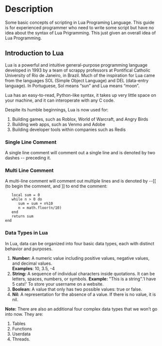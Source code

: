 # Description
Some basic concepts of scripting in Lua Programing Language.
This guide is for experienced programmer who need to write some script but have no idea about the syntax of Lua Prigramming.
This just given an overall idea of Lua Programming.


## Introduction to Lua
Lua is a powerful and intuitive general-purpose programming language developed in 1993 by a team of scrappy professors at Pontifical Catholic University of Rio de Janeiro, in Brazil. Much of the inspiration for Lua came from the languages SOL (Simple Object Language) and DEL (data-entry language). In Portuguese, Sol means “sun” and Lua means “moon”.

Lua has an easy-to-read, Python-like syntax, it takes up very little space on your machine, and it can interoperate with any C code.

Despite its humble beginnings, Lua is now used for:
1. Building games, such as Roblox, World of Warcraft, and Angry Birds
2. Building web apps, such as Venmo and Adobe
3. Building developer tools within companies such as Redis

### Single Line Comment
A single line comment will comment out a single line and is denoted by two dashes -- preceding it.

### Multi Line Comment
A multi-line comment will comment out multiple lines and is denoted by --[[ (to begin the comment, and ]] to end the comment:
  ``` function sumdigits(n) 
     local sum = 0
     while n > 0 do
        sum = sum + n%10
        n = math.floor(n/10)
     end
     return sum
  end
```
### Data Types in Lua
In Lua, data can be organized into four basic data types, each with distinct behavior and purposes.


1. **Number:**  A numeric value including positive values, negative values, and decimal values.	  </br>**Examples**: 10, 3.5, -4	
2. **String:**	A sequence of individual characters inside quotations. It can be letters, spaces, numbers, or symbols. **Example:** "This is a string".'I have 5 cats!'	To store your username on a website.
3. **Boolean:** A value that only has two possible values: true or false.	
4. **Nil:** A representation for the absence of a value. If there is no value, it is nil.

**Note:** There are also an additional four complex data types that we won’t go into now. They are: 
1.  Tables
2.  Functions
3.  Userdata
4.  Threads.

